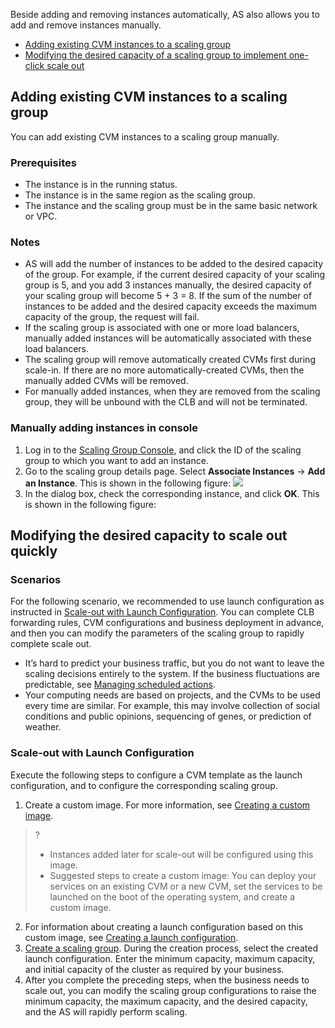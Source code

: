 Beside adding and removing instances automatically, AS also allows you to add and remove instances manually.
- [Adding existing CVM instances to a scaling group](#func1)
- [Modifying the desired capacity of a scaling group to implement one-click scale out](#func2)


<span id = "func1"></span>
## Adding existing CVM instances to a scaling group
You can add existing CVM instances to a scaling group manually. 

### Prerequisites
- The instance is in the running status.
- The instance is in the same region as the scaling group.
- The instance and the scaling group must be in the same basic network or VPC.

### Notes
- AS will add the number of instances to be added to the desired capacity of the group.
  For example, if the current desired capacity of your scaling group is 5, and you add 3 instances manually, the desired capacity of your scaling group will become 5 + 3 = 8. If the sum of the number of instances to be added and the desired capacity exceeds the maximum capacity of the group, the request will fail.
- If the scaling group is associated with one or more load balancers,  manually added instances will be automatically associated with these load balancers.
- The scaling group will remove automatically created CVMs first during scale-in. If there are no more automatically-created CVMs, then the manually added CVMs will be removed.
- For manually added instances, when they are removed from the scaling group, they will be unbound with the CLB and will not be terminated.

### Manually adding instances in console
1. Log in to the [Scaling Group Console](https://console.cloud.tencent.com/autoscaling/group), and click the ID of the scaling group to which you want to add an instance.
2. Go to the scaling group details page. Select **Associate Instances** -> **Add an Instance**. This is shown in the following figure:
![](https://mc.qcloudimg.com/static/img/7fab080a771cd36a18cd669a6e6cf78b/1.jpg)
3. In the dialog box, check the corresponding instance, and click **OK**. This is shown in the following figure:

<span id = "func2"></span>
## Modifying the desired capacity to scale out quickly
### Scenarios
For the following scenario, we recommended to use launch configuration as instructed in [Scale-out with Launch Configuration](#step1). You can complete CLB forwarding rules, CVM configurations and business deployment in advance, and then you can modify the parameters of the scaling group to rapidly complete scale out.
- It’s hard to predict your business traffic, but you do not want to leave the scaling decisions entirely to the system. If the business fluctuations are predictable, see [Managing scheduled actions](https://intl.cloud.tencent.com/document/product/377/3591).
- Your computing needs are based on projects, and the CVMs to be used every time are similar. For example, this may involve collection of social conditions and public opinions, sequencing of genes, or prediction of weather.


<span id = "step1"></span>
### Scale-out with Launch Configuration
Execute the following steps to configure a CVM template as the launch configuration, and to configure the corresponding scaling group.

1. Create a custom image. For more information, see [Creating a custom image](https://intl.cloud.tencent.com/document/product/213/4942).
 >?
 >- Instances added later for scale-out will be configured using this image.
 >- Suggested steps to create a custom image: You can deploy your services on an existing CVM or a new CVM, set the services to be launched on the boot of the operating system, and create a custom image.
2. For information about creating a launch configuration based on this custom image, see [Creating a launch configuration](https://intl.cloud.tencent.com/document/product/377/8544).
3. [Create a scaling group](https://intl.cloud.tencent.com/document/product/377/8551).
During the creation process, select the created launch configuration. Enter the minimum capacity, maximum capacity, and initial capacity of the cluster as required by your business.
4. After you complete the preceding steps, when the business needs to scale out, you can modify the scaling group configurations to raise the minimum capacity, the maximum capacity, and the desired capacity, and the AS will rapidly perform scaling.






